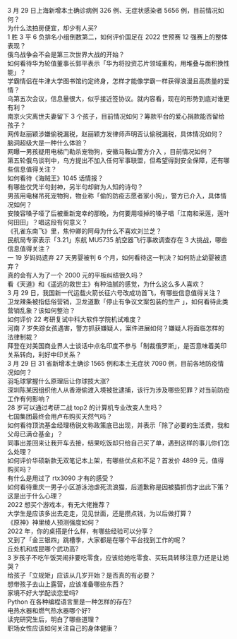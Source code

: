 3 月 29 日上海新增本土确诊病例 326 例、无症状感染者 5656 例，目前情况如何？  
为什么法拍房便宜，却少有人买?  
1 胜 3 平 6 负排名小组倒数第二，如何评价国足在 2022 世预赛 12 强赛上的整体表现？  
俄乌战争会不会是第三次世界大战的开始？  
如何看待华为轮值董事长郭平表示「华为将投资芯片领域重构，用堆叠与面积换性能」？  
学霸情侣在牛津大学图书馆约定终身，怎样才能像学霸一样获得浪漫且高质量的爱情？  
乌第五次会议，信息量很大，似乎接近签协议。就内容看，现在的形势到底对谁更有利？  
南京火灾离世夫妻留下 3 个孩子，目前情况如何？筹款平台的爱心捐款能否留给孩子？  
网传赵丽颖涉嫌偷税漏税，赵丽颖方发律师声明否认偷税漏税，具体情况如何？  
脑洞超级大是一种什么体验？  
网曝一男孩疑用电梯门勒杀宠物狗，安徽马鞍山警方介入 ，目前情况如何？  
第五轮俄乌谈判中，乌方提出不加入任何军事联盟，但希望得到安全保障，还有哪些信息值得关注？  
如何看待《海贼王》1045 话情报？  
有哪些仅凭半句封神，另半句却鲜为人知的诗句？  
男孩用电梯吊死宠物狗，物业称「偷的防疫志愿者家小狗」，警方已介入，具体情况如何？  
安陵容嗓子哑了后被重新宠幸的那晚，为何要用哑掉的嗓子唱「江南和采莲，莲叶何田田」？唱这段有何意义？  
《孔雀东南飞》里，焦仲卿的阿母为什么不喜欢刘兰芝？  
民航局专家表示「3.21」东航 MU5735 航空器飞行事故调查存在 3 大挑战，哪些信息值得关注？  
一 19 岁妈妈遗弃 27 天男婴被判 6 个月，如何看待这一判决？如何防止幼婴被遗弃？  
真的会有人为了一个 2000 元的平板纠结很久吗？  
看《天道》和《遥远的救世主》有种油腻的感觉，为什么这么多人喜欢？  
3 月 29 日，我国新一代运载火箭长征六号改成功首飞，有哪些信息值得关注？  
卫龙辣条被指低俗营销，卫龙道歉「停止有争议文案包装的生产 」，如何看待此类营销乱象？该如何整治？  
如何评价 22 考研复试中科大软件学院机试难度？  
河南 7 岁失踪女孩遇害，警方抓获嫌疑人，案件进展如何？嫌疑人将面临怎样的法律制裁？  
拜登在对美国商业界人士谈话中点名印度不参与「制裁俄罗斯」，是否意味着美印关系转向，利好中印关系？  
3 月 29 日 31 省新增本土确诊 1565 例和本土无症状 7090 例，目前各地防疫情况如何？  
羽毛球掌握什么原理后让你球技大涨?  
深圳陈某因组织他人从香港偷渡入境被批逮捕，该行为涉及哪些犯罪？对当前防疫工作有何影响？  
28 岁可以通过考研二战 top2 的计算机专业改变人生吗？  
七国集团最终会用卢布购买天然气吗？  
如何看待顶流基金经理杨锐文称政策底已出现，并表示「除了必要的生活费，我和父母已满仓基金」？  
同事出差回来让我开车去接，结果吃饭却只给自己买了单，遇到这样的事儿你们怎么处理？  
如何评价华硕新款无双笔记本上架，有哪些优点和不足？首发价 4899 元，值得购买吗？  
有什么是用过了 rtx3090 才有的感受？  
如何看待重庆一男子小区游泳池虐死流浪猫，后道歉称是因被猫抓伤才出此下策？这是出于什么心理？  
2022 想买个游戏本，有无大佬推荐？  
大学生是应该多出去走走，见见世面，还是攒点钱，为以后做打算？  
《原神》神里绫人预测强度如何？  
2022 年，你的桌搭是什么样，有哪些经验可以分享？  
又到了「金三银四」跳槽季，大家都是在哪个平台找到工作的呢？  
丘处机和成昆哪个武功高?  
3 岁孩子不吃午饭哭闹非要吃零食，应该给她吃零食、买玩具转移注意力还是让她哭？  
给孩子「立规矩」应该从几岁开始？是否真的有必要？  
想带孩子去山上露营，应该准备哪些东西？  
家境不好大学配谈恋爱吗?  
Python 在各种编程语言里是一种怎样的存在?  
电热水器和燃气热水器哪个好?  
读完研究生后，明白了哪些道理？  
职场女性应该如何关注自己的身体健康？  
